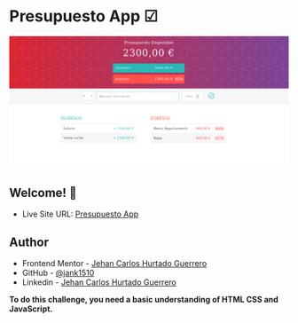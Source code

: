  # Presupuesto App ☑ 
  
<p align='center'> 
  
  <img src="https://raw.githubusercontent.com/Jank1510/Presupuesto-App/main/design/design.png" alt="figma"/>

</p>

 ## Welcome! 👋 

- Live Site URL: [Presupuesto App](https://jank1510.github.io/Presupuesto-App/)
   
## Author

- Frontend Mentor - [Jehan Carlos Hurtado Guerrero](https://www.frontendmentor.io/profile/Jank1510)
- GitHub - [@jank1510](https://github.com/Jank1510)
- Linkedin - [Jehan Carlos Hurtado Guerrero](https://www.linkedin.com/in/jehan-carlos-hurtado-guerrero-b250b3201/) 

**To do this challenge, you need a basic understanding of HTML CSS and JavaScript.**
 
